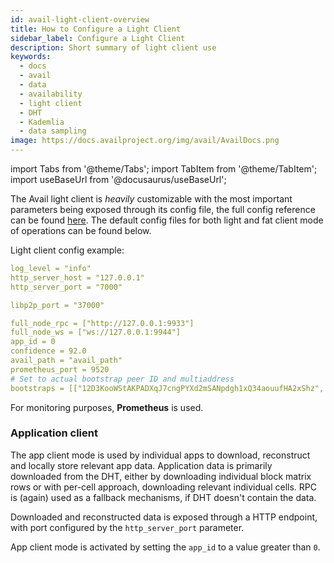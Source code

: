 ```yaml
---
id: avail-light-client-overview
title: How to Configure a Light Client
sidebar_label: Configure a Light Client
description: Short summary of light client use
keywords:
  - docs
  - avail
  - data
  - availability
  - light client
  - DHT
  - Kademlia
  - data sampling
image: https://docs.availproject.org/img/avail/AvailDocs.png
---
```

import Tabs from '@theme/Tabs';
import TabItem from '@theme/TabItem';
import useBaseUrl from '@docusaurus/useBaseUrl';

The Avail light client is *heavily* customizable with the most important parameters being exposed through its config file, the full config reference can be found [here](https://github.com/availproject/avail-light#config-reference). The default config files for both light and fat client mode of operations can be found below.

Light client config example:

```yaml
log_level = "info"
http_server_host = "127.0.0.1"
http_server_port = "7000"

libp2p_port = "37000"

full_node_rpc = ["http://127.0.0.1:9933"]
full_node_ws = ["ws://127.0.0.1:9944"]
app_id = 0
confidence = 92.0
avail_path = "avail_path"
prometheus_port = 9520
# Set to actual bootstrap peer ID and multiaddress
bootstraps = [["12D3KooWStAKPADXqJ7cngPYXd2mSANpdgh1xQ34aouufHA2xShz", "/ip4/127.0.0.1/tcp/39000"]]
```

For monitoring purposes, **Prometheus** is used.

### Application client

The app client mode is used by individual apps to download, reconstruct and locally store relevant app data.
Application data is primarily downloaded from the DHT, either by downloading individual block matrix rows or with per-cell approach, downloading relevant individual cells.
RPC is (again) used as a fallback mechanisms, if DHT doesn't contain the data.

Downloaded and reconstructed data is exposed through a HTTP endpoint, with port configured by the `http_server_port` parameter.

App client mode is activated by setting the `app_id` to a value greater than `0`.
